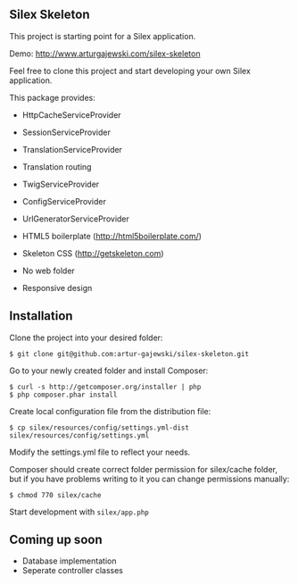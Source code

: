 Silex Skeleton
--------------

This project is starting point for a Silex application.

Demo: http://www.arturgajewski.com/silex-skeleton

Feel free to clone this project and start developing your own Silex application.

This package provides:

* HttpCacheServiceProvider
* SessionServiceProvider
* TranslationServiceProvider
* Translation routing
* TwigServiceProvider
* ConfigServiceProvider
* UrlGeneratorServiceProvider

*  HTML5 boilerplate (http://html5boilerplate.com/)
*  Skeleton CSS (http://getskeleton.com)

* No web folder
* Responsive design

Installation
------------

Clone the project into your desired folder:

    $ git clone git@github.com:artur-gajewski/silex-skeleton.git

Go to your newly created folder and install Composer:

    $ curl -s http://getcomposer.org/installer | php
    $ php composer.phar install

Create local configuration file from the distribution file:

    $ cp silex/resources/config/settings.yml-dist silex/resources/config/settings.yml

Modify the settings.yml file to reflect your needs.

Composer should create correct folder permission for silex/cache folder, but if you have problems writing to it you can change permissions manually:

    $ chmod 770 silex/cache

Start development with `silex/app.php`

Coming up soon
--------------

* Database implementation
* Seperate controller classes
